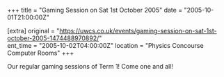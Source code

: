 +++
title = "Gaming Session on Sat 1st October 2005"
date = "2005-10-01T21:00:00Z"

[extra]
original = "https://uwcs.co.uk/events/gaming-session-on-sat-1st-october-2005-1474488970892/"    
ent_time = "2005-10-02T04:00:00Z"
location = "Physics Concourse Computer Rooms"
+++

Our regular gaming sessions of Term 1\! Come one and all\!

